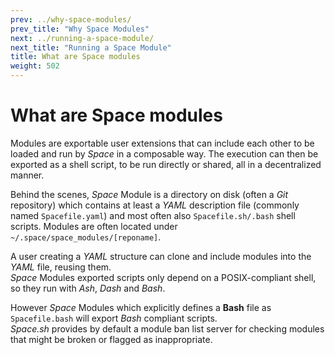 ```yaml
---
prev: ../why-space-modules/
prev_title: "Why Space Modules"
next: ../running-a-space-module/
next_title: "Running a Space Module"
title: What are Space modules
weight: 502
---
```


# What are Space modules

Modules are exportable user extensions that can include each other to be loaded and run by _Space_ in a composable way. The execution can then be exported as a shell script, to be run directly or shared, all in a decentralized manner.  

Behind the scenes, _Space_ Module is a directory on disk (often a _Git_ repository) which contains at least a _YAML_ description file (commonly named `Spacefile.yaml`) and most often also `Spacefile.sh/.bash` shell scripts. Modules are often located under `~/.space/space_modules/[reponame]`.  

  A user creating a _YAML_ structure can clone and include modules into the _YAML_ file, reusing them.  
_Space_ Modules exported scripts only depend on a POSIX-compliant shell, so they run with _Ash_, _Dash_ and _Bash_.  

However _Space_ Modules which explicitly defines a __Bash__ file as `Spacefile.bash` will export _Bash_ compliant scripts.  
_Space.sh_ provides by default a module ban list server for checking modules that might be broken or flagged as inappropriate.
